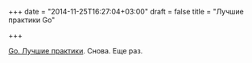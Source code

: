 +++
date = "2014-11-25T16:27:04+03:00"
draft = false
title = "Лучшие практики Go"

+++

<p><a href="http://satyajit.ranjeev.in//2014/11/23/Go-best-practises.html">Go. Лучшие практики</a>. Снова. Еще раз.</p>

